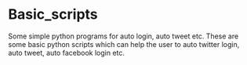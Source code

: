 # Basic_scripts
Some simple python programs for auto login, auto tweet etc.
These are some basic python scripts which can help the user to auto twitter login, auto tweet, auto facebook login etc.
